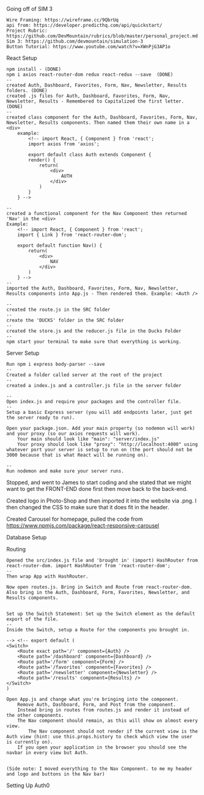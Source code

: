 Going off of SIM 3

    Wire Framing: https://wireframe.cc/9QbrUq
    api from: https://developer.predicthq.com/api/quickstart/
    Project Rubric: https://github.com/DevMountain/rubrics/blob/master/personal_project.md
    Sim 3: https://github.com/devmountain/simulation-3
    Button Tutorial: https://www.youtube.com/watch?v=XWnPjG3AP1o

React Setup

    npm install - (DONE)
    npm i axios react-router-dom redux react-redux --save  (DONE)
    --
    created Auth, Dashboard, Favorites, Form, Nav, Newsletter, Results folders. (DONE)
    created .js files for Auth, Dashboard, Favorites, Form, Nav, Newsletter, Results - Remembered to Capitalized the first letter. (DONE)
    --
    created class component for the Auth, Dashboard, Favorites, Form, Nav, Newsletter, Results components. Then named them their own name in a <div>
        example:
            <!-- import React, { Component } from 'react';
            import axios from 'axios';

            export default class Auth extends Component {
            render() {
                return(
                    <div>
                        AUTH
                    </div>
                )
            }
        } -->

    --
    created a functional component for the Nav Component then returned 'Nav' in the <div>
    Example:
        <!-- import React, { Component } from 'react';
        import { Link } from 'react-router-dom';

        export default function Nav() {
            return(
                <div>
                    NAV
                </div>
            )
        } -->
    --
    imported the Auth, Dashboard, Favorites, Form, Nav, Newsletter, Results components into App.js - Then rendered them. Example: <Auth />

    --
    created the route.js in the SRC folder
    --
    create the 'DUCKS' folder in the SRC folder
    --
    created the store.js and the reducer.js file in the Ducks Folder
    --
    npm start your terminal to make sure that everything is working. 

Server Setup

    Run npm i express body-parser --save
    --
    Created a folder called server at the root of the project
    --
    created a index.js and a controller.js file in the server folder
    
    --
    Open index.js and require your packages and the controller file.
    --
    Setup a basic Express server (you will add endpoints later, just get the server ready to run).

    Open your package.json. Add your main property (so nodemon will work) and your proxy (so our axios requests will work).
        Your main should look like "main": "server/index.js"
        Your proxy should look like "proxy": "http://localhost:4000" using whatever port your server is setup to run on (the port should not be 3000 because that is what React will be running on).

    --
    Run nodemon and make sure your server runs.

Stopped, and went to James to start coding and she stated that we might want to get the FRONT-END done first then move back to the back-end. 

Created logo in Photo-Shop and then imported it into the website via .png. I then changed the CSS to make sure that it does fit in the header. 

Created Carousel for homepage, pulled the code from https://www.npmjs.com/package/react-responsive-carousel

Database Setup

Routing

    Opened the src/index.js file and 'brought in' (import) HashRouter from react-router-dom. import HashRouter from 'react-router-dom';
    --
    Then wrap App with HashRouter.

    Now open routes.js. Bring in Switch and Route from react-router-dom. Also bring in the Auth, Dashboard, Form, Favorites, Newsletter, and Results components.


    Set up the Switch Statement: Set up the Switch element as the default export of the file.
    --
    Inside the Switch, setup a Route for the components you brought in.

    --> <!-- export default (
    <Switch>
        <Route exact path='/' component={Auth} />
        <Route path='/dashboard' component={Dashboard} />
        <Route path='/form' component={Form} />
        <Route path='/favorites' component={Favorites} />
        <Route path='/newsletter' component={Newsletter} />
        <Route path='/results' component={Results} />
    </Switch>
    )

    Open App.js and change what you're bringing into the component.
        Remove Auth, Dashboard, Form, and Post from the component.
        Instead bring in routes from routes.js and render it instead of the other components.
        The Nav component should remain, as this will show on almost every view.
            The Nav component should not render if the current view is the Auth view (hint: use this.props.history to check which view the user is currently on).
        If you open your application in the browser you should see the navbar in every view but Auth.


    (Side note: I moved everything to the Nav Component. to me my header and logo and buttons in the Nav bar)


Setting Up Auth0

    




